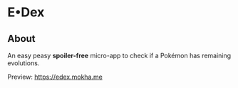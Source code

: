 # E•Dex

## About
An easy peasy **spoiler-free** micro-app to check if a Pokémon has remaining evolutions.

Preview: https://edex.mokha.me
